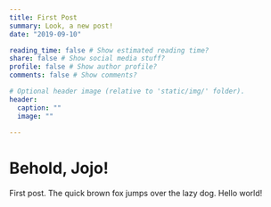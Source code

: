 ```yaml
---
title: First Post
summary: Look, a new post!
date: "2019-09-10"

reading_time: false # Show estimated reading time?
share: false # Show social media stuff?
profile: false # Show author profile?
comments: false # Show comments?

# Optional header image (relative to 'static/img/' folder).
header:
  caption: ""
  image: ""
 
---  
```

 
# Behold, Jojo!

First post. The quick brown fox jumps over the lazy dog. Hello world!
